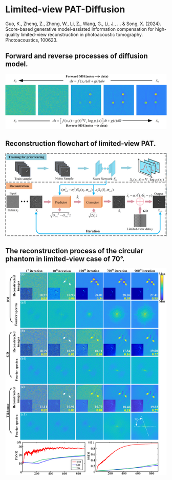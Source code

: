 # Limited-view PAT-Diffusion

Guo, K., Zheng, Z., Zhong, W., Li, Z., Wang, G., Li, J., ... & Song, X. (2024). Score-based generative model-assisted information compensation for high-quality limited-view reconstruction in photoacoustic tomography. Photoacoustics, 100623.



## Forward and reverse processes of diffusion model.


<div align="center"><img src="https://github.com/yqx7150/Limited-view-PAT-Diffusion/blob/main/Figure1.png"> </div>


## Reconstruction flowchart of limited-view PAT.

<div align="center"><img src="https://github.com/yqx7150/Limited-view-PAT-Diffusion/blob/main/Figure2.png"> </div>



## The reconstruction process of the circular phantom in limited-view case of 70°.

<div align="center"><img src="https://github.com/yqx7150/Limited-view-PAT-Diffusion/blob/main/Figure3.png"> </div>

